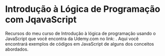 # Introdução à Lógica de Programação com JqavaScript
Recursos do meu curso de Introdução à lógica de programação usando o JavaScript que você encontra da Udemy.com no link: .
Aqui você encontrará exemplos de códigos em JavaScript de alguns dos conceitos abordados.
